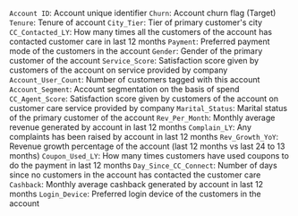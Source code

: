 `Account ID`: Account unique identifier
`Churn`: Account churn flag (Target)
`Tenure`: Tenure of account
`City_Tier`: Tier of primary customer's city
`CC_Contacted_LY`: How many times all the customers of the account has contacted customer care in last 12 months
`Payment`: Preferred payment mode of the customers in the account
`Gender`: Gender of the primary customer of the account
`Service_Score`: Satisfaction score given by customers of the account on service provided by company
`Account_User_Count`: Number of customers tagged with this account
`Account_Segment`: Account segmentation on the basis of spend
`CC_Agent_Score`: Satisfaction score given by customers of the account on customer care service provided by company
`Marital_Status`: Marital status of the primary customer of the account
`Rev_Per_Month`: Monthly average revenue generated by account in last 12 months
`Complain_LY`: Any complaints has been raised by account in last 12 months
`Rev_Growth_YoY`: Revenue growth percentage of the account (last 12 months vs last 24 to 13 months)
`Coupon_Used_LY`: How many times customers have used coupons to do the payment in last 12 months
`Day_Since_CC_Connect`: Number of days since no customers in the account has contacted the customer care
`Cashback`: Monthly average cashback generated by account in last 12 months
`Login_Device`: Preferred login device of the customers in the account